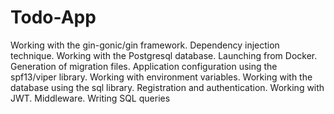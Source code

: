 # Todo-App
Working with the gin-gonic/gin framework.
Dependency injection technique.
Working with the Postgresql database. Launching from Docker. 
Generation of migration files.
Application configuration using the spf13/viper library. Working with environment variables.
Working with the database using the sql library.
Registration and authentication. Working with JWT. Middleware.
Writing SQL queries
